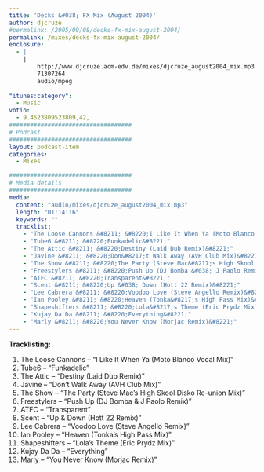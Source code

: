 ```yaml
---
title: 'Decks &#038; FX Mix (August 2004)'
author: djcruze
#permalink: /2005/09/08/decks-fx-mix-august-2004/
permalink: /mixes/decks-fx-mix-august-2004/
enclosure:
  - |
    |
        http://www.djcruze.acm-edv.de/mixes/djcruze_august2004_mix.mp3
        71307264
        audio/mpeg
        
"itunes:category":
  - Music
votio:
  - 9.4523809523809,42,
###################################
# Podcast
###################################
layout: podcast-item
categories:
  - Mixes

###################################
# Media details
###################################
media:
  content: "audio/mixes/djcruze_august2004_mix.mp3"
  length: "01:14:16"
  keywords: ""
  tracklist:
    - "The Loose Cannons &#8211; &#8220;I Like It When Ya (Moto Blanco Vocal Mix)&#8221;"
    - "Tube6 &#8211; &#8220;Funkadelic&#8221;"
    - "The Attic &#8211; &#8220;Destiny (Laid Dub Remix)&#8221;"
    - "Javine &#8211; &#8220;Don&#8217;t Walk Away (AVH Club Mix)&#8221;"
    - "The Show &#8211; &#8220;The Party (Steve Mac&#8217;s High Skool Disko Re-union Mix)&#8221;"
    - "Freestylers &#8211; &#8220;Push Up (DJ Bomba &#038; J Paolo Remix)&#8221;"
    - "ATFC &#8211; &#8220;Transparent&#8221;"
    - "Scent &#8211; &#8220;Up &#038; Down (Hott 22 Remix)&#8221;"
    - "Lee Cabrera &#8211; &#8220;Voodoo Love (Steve Angello Remix)&#8221;"
    - "Ian Pooley &#8211; &#8220;Heaven (Tonka&#8217;s High Pass Mix)&#8221;"
    - "Shapeshifters &#8211; &#8220;Lola&#8217;s Theme (Eric Prydz Mix)&#8221;"
    - "Kujay Da Da &#8211; &#8220;Everything&#8221;"
    - "Marly &#8211; &#8220;You Never Know (Morjac Remix)&#8221;"
---
```


**Tracklisting:**

  1. The Loose Cannons &#8211; &#8220;I Like It When Ya (Moto Blanco Vocal Mix)&#8221;
  2. Tube6 &#8211; &#8220;Funkadelic&#8221;
  3. The Attic &#8211; &#8220;Destiny (Laid Dub Remix)&#8221;
  4. Javine &#8211; &#8220;Don&#8217;t Walk Away (AVH Club Mix)&#8221;
  5. The Show &#8211; &#8220;The Party (Steve Mac&#8217;s High Skool Disko Re-union Mix)&#8221;
  6. Freestylers &#8211; &#8220;Push Up (DJ Bomba &#038; J Paolo Remix)&#8221;
  7. ATFC &#8211; &#8220;Transparent&#8221;
  8. Scent &#8211; &#8220;Up &#038; Down (Hott 22 Remix)&#8221;
  9. Lee Cabrera &#8211; &#8220;Voodoo Love (Steve Angello Remix)&#8221;
 10. Ian Pooley &#8211; &#8220;Heaven (Tonka&#8217;s High Pass Mix)&#8221;
 11. Shapeshifters &#8211; &#8220;Lola&#8217;s Theme (Eric Prydz Mix)&#8221;
 12. Kujay Da Da &#8211; &#8220;Everything&#8221;
 13. Marly &#8211; &#8220;You Never Know (Morjac Remix)&#8221;